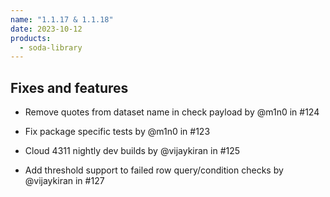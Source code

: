 ```yaml
---
name: "1.1.17 & 1.1.18"
date: 2023-10-12
products:
  - soda-library
---
```


## Fixes and features

* Remove quotes from dataset name in check payload by @m1n0 in #124

* Fix package specific tests by @m1n0 in #123
* Cloud 4311 nightly dev builds by @vijaykiran in #125
* Add threshold support to failed row query/condition checks by @vijaykiran in #127